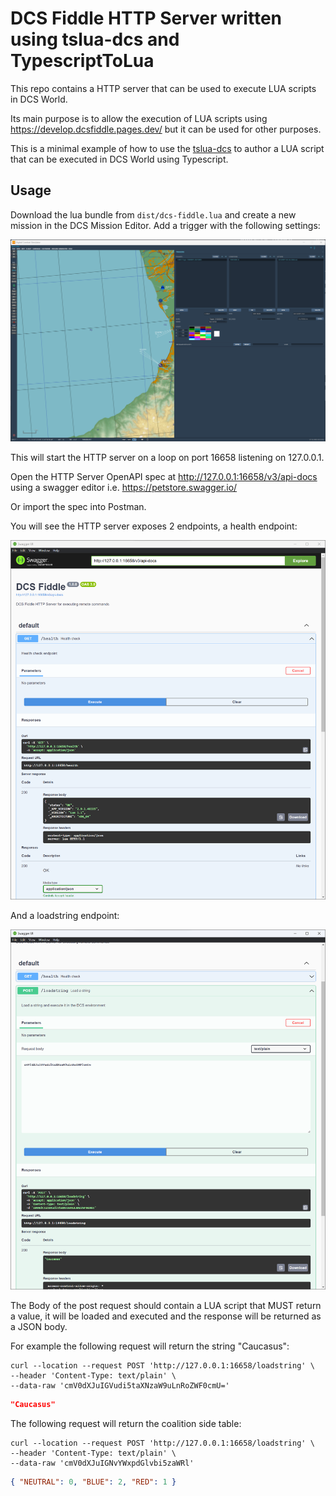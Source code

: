 # DCS Fiddle HTTP Server written using tslua-dcs and TypescriptToLua

This repo contains a HTTP server that can be used to execute LUA scripts in DCS World.

Its main purpose is to allow the execution of LUA scripts using https://develop.dcsfiddle.pages.dev/ but it can be used for other purposes.

This is a minimal example of how to use the [tslua-dcs](https://github.com/flying-dice/tslua-dcs) to author a LUA script that can be executed in DCS World using Typescript.

## Usage

Download the lua bundle from `dist/dcs-fiddle.lua` and create a new mission in the DCS Mission Editor. Add a trigger with the following settings:

![img_1.png](docs/img_1.png)

This will start the HTTP server on a loop on port 16658 listening on 127.0.0.1.

Open the HTTP Server OpenAPI spec at http://127.0.0.1:16658/v3/api-docs using a swagger editor i.e. https://petstore.swagger.io/

Or import the spec into Postman.

You will see the HTTP server exposes 2 endpoints, a health endpoint:

![img.png](docs/img.png)

And a loadstring endpoint:

![img.png](docs/img_2.png)

The Body of the post request should contain a LUA script that MUST return a value, it will be loaded and executed and the response will be returned
as a JSON body.

For example the following request will return the string "Caucasus":

```shell
curl --location --request POST 'http://127.0.0.1:16658/loadstring' \
--header 'Content-Type: text/plain' \
--data-raw 'cmV0dXJuIGVudi5taXNzaW9uLnRoZWF0cmU='
```

```json
"Caucasus"
```

The following request will return the coalition side table:

```shell
curl --location --request POST 'http://127.0.0.1:16658/loadstring' \
--header 'Content-Type: text/plain' \
--data-raw 'cmV0dXJuIGNvYWxpdGlvbi5zaWRl'
```

```json
{ "NEUTRAL": 0, "BLUE": 2, "RED": 1 }
```
